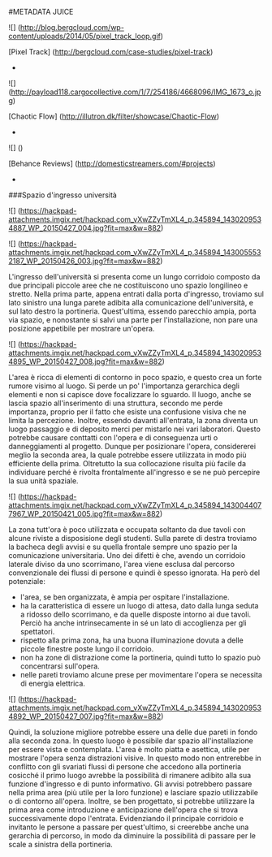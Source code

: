 
#METADATA JUICE

![] (http://blog.bergcloud.com/wp-content/uploads/2014/05/pixel_track_loop.gif)

[Pixel Track] (http://bergcloud.com/case-studies/pixel-track)

-

![] (http://payload118.cargocollective.com/1/7/254186/4668096/IMG_1673_o.jpg)

[Chaotic Flow] (http://illutron.dk/filter/showcase/Chaotic-Flow)

- 

![] ()

[Behance Reviews] (http://domesticstreamers.com/#projects)


-


###Spazio d'ingresso università

![] (https://hackpad-attachments.imgix.net/hackpad.com_vXwZZyTmXL4_p.345894_1430209534887_WP_20150427_004.jpg?fit=max&w=882)

![] (https://hackpad-attachments.imgix.net/hackpad.com_vXwZZyTmXL4_p.345894_1430055532187_WP_20150426_003.jpg?fit=max&w=882)

L'ingresso dell'università si presenta come un lungo corridoio composto da due principali piccole aree che ne costituiscono uno spazio longilineo e stretto. Nella prima parte, appena entrati dalla porta d'ingresso, troviamo sul lato sinistro una lunga parete adibita alla comunicazione dell'università, e sul lato destro la portineria. Quest'ultima, essendo parecchio ampia, porta via spazio, e nonostante si salvi una parte per l'installazione, non pare una posizione appetibile per mostrare un'opera. 

![] (https://hackpad-attachments.imgix.net/hackpad.com_vXwZZyTmXL4_p.345894_1430209534895_WP_20150427_008.jpg?fit=max&w=882)

L'area è ricca di elementi di contorno in poco spazio, e questo crea un forte rumore visimo al luogo. Si perde un po' l'importanza gerarchica degli elementi e non si capisce dove focalizzare lo sguardo. Il luogo, anche se lascia spazio all'inserimento di una struttura, secondo me perde importanza, proprio per il fatto che esiste una confusione visiva che ne limita la percezione. Inoltre, essendo davanti all'entrata, la zona diventa un luogo passaggio e di deposito merci per mistarlo nei vari laboratori. Questo potrebbe causare conttatti con l'opera e di conseguenza urti o danneggiamenti al progetto. Dunque per posizionare l'opera, considererei meglio la seconda area, la quale potrebbe essere utilizzata in modo più efficiente della prima. Oltretutto la sua collocazione risulta più facile da individuare perché è rivolta frontalmente all'ingresso e se ne può percepire la sua unità spaziale. 

![] (https://hackpad-attachments.imgix.net/hackpad.com_vXwZZyTmXL4_p.345894_1430044077967_WP_20150421_005.jpg?fit=max&w=882)

La zona tutt'ora è poco utilizzata e occupata soltanto da due tavoli con alcune riviste a disposisione degli studenti. 
Sulla parete di destra troviamo la bacheca degli avvisi e su quella frontale sempre uno spazio per la comunicazione universitaria.
Uno dei difetti è che, avendo un corridoio laterale diviso da uno scorrimano, l'area viene esclusa dal percorso 
convenzionale dei flussi di persone e quindi è spesso ignorata. Ha però del potenziale:

- l'area, se ben organizzata, è ampia per ospitare l'installazione.
- ha la caratteristica di essere un luogo di attesa, dato dalla lunga seduta a ridosso dello scorrimano, e da quelle disposte intorno ai due tavoli. Perciò ha anche intrinsecamente in sé un lato di accoglienza per gli spettatori.
- rispetto alla prima zona, ha una buona illuminazione dovuta a delle piccole finestre poste lungo il corridoio.
- non ha zone di distrazione come la portineria, quindi tutto lo spazio può concentrarsi sull'opera.
- nelle pareti troviamo alcune prese per movimentare l'opera se necessita di energia elettrica.

![] (https://hackpad-attachments.imgix.net/hackpad.com_vXwZZyTmXL4_p.345894_1430209534892_WP_20150427_007.jpg?fit=max&w=882)

Quindi, la soluzione migliore potrebbe essere una delle due pareti in fondo alla seconda zona. 
In questo luogo è possibile dar spazio all'installazione per essere vista e contemplata. 
L'area è molto piatta e asettica, utile per mostrare l'opera senza distrazioni visive. In questo modo non entrerebbe in conflitto con gli svariati flussi di persone che accedono alla portineria cosicché il primo luogo avrebbe la possibilità di rimanere adibito alla sua funzione d'ingresso e di punto informativo. Gli avvisi potrebbero passare nella prima area (più utile per la loro funzione) e lasciare spazio utilizzabile o di contorno all'opera. Inoltre, se ben progettato, si potrebbe utilizzare la prima area come introduzione e anticipazione dell'opera che si trova successivamente dopo l'entrata. Evidenziando il principale corridoio e invitanto le persone a passare per quest'ultimo, si creerebbe anche una gerarchia di percorso, in modo da diminuire la possibilità di passare per le scale a sinistra della portineria. 

